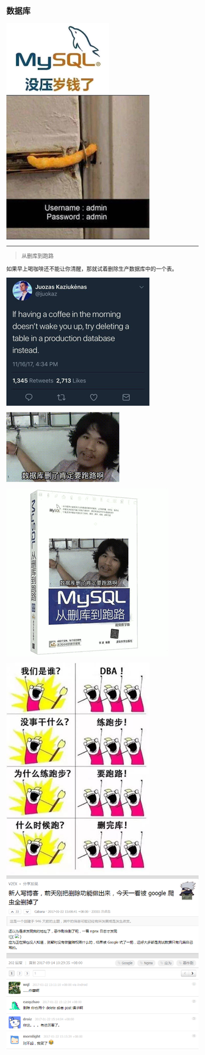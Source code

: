 ## 数据库

<img src="../../images/coding/coding/coding_db_sql_no_lucky_money.jpg" alt="Mysql" style="zoom:50%;" />

<img src="../../images/coding/coding/coding_login_admin.png" alt="admin password" style="zoom:50%;" />

----

> 从删库到跑路

 如果早上喝咖啡还不能让你清醒，那就试着删除生产数据库中的一个表。

<img src="../../images/coding/coding/coding_product_delete_coffee.jpg" alt="1574151582473" style="zoom:50%;" />

![DBA 删库](../../images/coding/coding/coding_db_delete01.jpg)



![4cba64a598453b8e4ab0acbf880a5696](../../images/coding/coding/coding_db_delete02.jpg)



<img src="../../images/coding/coding/删库跑路.jpg" alt="删库跑路" style="zoom:67%;" />

<img src="../../images/coding/coding/google爬虫删库.png" alt="google爬虫删库" style="zoom:67%;" />
